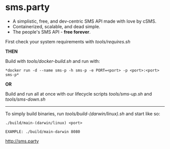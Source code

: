 # sms.party

- A simplistic, free, and dev-centric SMS API made with love by cSMS.
- Containerized, scalable, and dead simple.
- The people's SMS API - **free forever**.

First check your system requirements with *tools/requires.sh*

**THEN**

Build with *tools/docker-build.sh* and run with:
```
*docker run -d --name sms-p -h sms-p -e PORT=<port> -p <port>:<port> sms-p*
```

**OR**

Build and run all at once with our lifecycle scripts *tools/sms-up.sh* and *tools/sms-down.sh*

***

To simply build binaries, run *tools/build-(darwin/linux).sh* and start like so:

```
./build/main-(darwin/linux) <port>

EXAMPLE: ./build/main-darwin 8080
```

http://sms.party